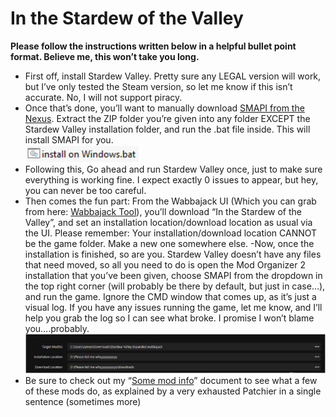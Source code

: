 # In the Stardew of the Valley

**Please follow the instructions written below in a helpful bullet point format. Believe me, this won’t take you long.**

- First off, install Stardew Valley. Pretty sure any LEGAL version will work, but I’ve only tested the Steam version, so let me know if this isn’t accurate. No, I will not support piracy.
- Once that’s done, you’ll want to manually download [SMAPI from the Nexus](https://www.nexusmods.com/stardewvalley/mods/2400?tab=files). Extract the ZIP folder you’re given into any folder EXCEPT the Stardew Valley installation folder, and run the .bat file inside. This will install SMAPI for you.\
 ![(.bat)](images/install_on_Windows.bat.png)
- Following this, Go ahead and run Stardew Valley once, just to make sure everything is working fine. I expect exactly 0 issues to appear, but hey, you can never be too careful.
- Then comes the fun part: From the Wabbajack UI (Which you can grab from here: [Wabbajack Tool](https://www.wabbajack.org/#/)), you’ll download “In the Stardew of the Valley”, and set an installation location/download location as usual via the UI. Please remember: Your installation/download location CANNOT be the game folder. Make a new one somewhere else.
-Now, once the installation is finished, so are you. Stardew Valley doesn’t have any files that need moved, so all you need to do is open the Mod Organizer 2 installation that you’ve been given, choose SMAPI from the dropdown in the top right corner (will probably be there by default, but just in case…), and run the game. Ignore the CMD window that comes up, as it’s just a visual log. If you have any issues running the game, let me know, and I’ll help you grab the log so I can see what broke. I promise I won’t blame you….probably.\
![(install_location)](images/install_location.png)
- Be sure to check out my “[Some mod info](https://github.com/Patchier/In-the-Stardew-of-the-Valley/blob/master/Some%20mod%20info.xlsx)” document to see what a few of these mods do, as explained by a very exhausted Patchier in a single sentence (sometimes more)
